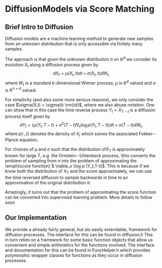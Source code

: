 # DiffusionModels via Score Matching

## Brief Intro to Diffusion

Diffusion models are a machine learning method to generate new samples from an unknown distribution that is only accessible via finitely many samples.

The approach is that given the unknown distribution $\pi$ on $\mathbb{R}^d$ we consider its evolution $X_t$ along a diffusion process given by
$$
dX_t = \mu(X_t,t) dt + \sigma(X_t,t) dW_t,
$$
where $W_t$ is a standard  $k$-dimensional Wiener process, $\mu$ is $\mathbb{R}^d$ valued and $\sigma$ is $\mathbb{R}^{n\times d}$ valued.

For simplicity (and also some more serious reasons), we only consider the case $\sigma(X,t) = \sigma(t) \rm{id}$, where we also abuse notation.
One can show that in this case the time reverse process $Y_t=X_{T-t}$ is a diffusion process itself given by
$$
dY_t =  \left( \mu(Y_t, T-t) + \sigma^2(T-t) \nabla_x \log p (Y_t,T-t)\right) dt + \sigma(T-t) dW_t,
$$
where $p(\cdot,t)$ denotes the density of $X_t$ which solves the associated Fokker--Planck equation.

For choices of $\mu$ and $\sigma$ such that  the distribution of$X_T$ is approximately known for large $T$, e.g. the Ornstein--Uhlenbeck process, 
\this converts the problem of sampling from $\pi$ into the problem of approximating the \emph{score function} $ \nabla_x \log p (Y_t,T-t)$.
This is because if we know both the distribution of $X_T$ and the score approximately, we can use the time reversed diffusion to sample backwards in time to an approximation of the original distribution $\pi$.

Amazingly, it turns out that the problem of approximating the score function can be converted into supervised learning problem.
More details to follow soon



## Our Implementation

We provide a already fairly general, but als easily extendable, framework for diffusion processes. The interface for this can be found in diffusion.h
This in turn relies on a framework for some basic function objects that allow us convenient and simple arithmetics for the functions involved. The interface and documentation for this can be found in FuncHelper.h which provides polymorphic wrapper classes for functions as they occur in diffusion processes.



